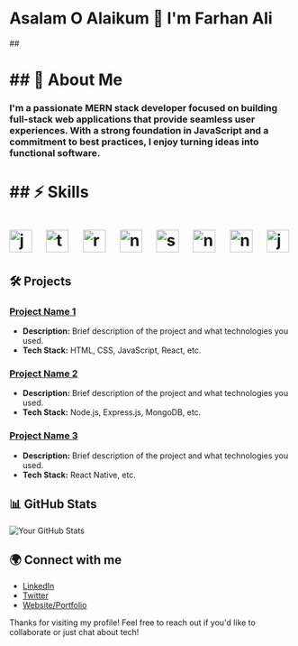 <h1 align="left">Asalam O Alaikum 👋 I'm Farhan Ali </h1>
##
<h1>  ## 🌱 About Me </h1>
<h3>I'm a passionate MERN stack developer focused on building full-stack web applications that provide seamless user experiences. With a strong foundation in JavaScript and a commitment to best practices, I enjoy turning ideas into functional software.
</h3>

<h1> ## ⚡ Skills
 <h1/>
<div align="left">
  <img src="https://cdn.jsdelivr.net/gh/devicons/devicon/icons/javascript/javascript-original.svg" height="40" alt="javascript logo"  />
  <img width="12" />
  <img src="https://cdn.jsdelivr.net/gh/devicons/devicon/icons/typescript/typescript-original.svg" height="40" alt="typescript logo"  />
  <img width="12" />
  <img src="https://cdn.jsdelivr.net/gh/devicons/devicon/icons/react/react-original.svg" height="40" alt="react logo"  />
  <img width="12" />
  <img src="https://cdn.jsdelivr.net/gh/devicons/devicon/icons/nextjs/nextjs-original.svg" height="40" alt="nextjs logo"  />
  <img width="12" />
  <img src="https://cdn.jsdelivr.net/gh/devicons/devicon/icons/storybook/storybook-original.svg" height="40" alt="storybook logo"  />
  <img width="12" />
  <img src="https://cdn.jsdelivr.net/gh/devicons/devicon/icons/nodejs/nodejs-original.svg" height="40" alt="nodejs logo"  />
  <img width="12" />
  <img src="https://cdn.jsdelivr.net/gh/devicons/devicon/icons/nestjs/nestjs-original.svg" height="40" alt="nestjs logo"  />
  <img width="12" />
  <img src="https://cdn.jsdelivr.net/gh/devicons/devicon/icons/jest/jest-plain.svg" height="40" alt="jest logo"  />
</div>


## 🛠️ Projects

### [Project Name 1](link-to-your-project)
- **Description:** Brief description of the project and what technologies you used.
- **Tech Stack:** HTML, CSS, JavaScript, React, etc.
  
### [Project Name 2](link-to-your-project)
- **Description:** Brief description of the project and what technologies you used.
- **Tech Stack:** Node.js, Express.js, MongoDB, etc.

### [Project Name 3](link-to-your-project)
- **Description:** Brief description of the project and what technologies you used.
- **Tech Stack:** React Native, etc.

## 📊 GitHub Stats

![Your GitHub Stats](https://github-readme-stats.vercel.app/api?username=YOUR_GITHUB_USERNAME&show_icons=true&theme=radical)

## 🌍 Connect with me

- [LinkedIn](your-linkedin-url)
- [Twitter](your-twitter-url)
- [Website/Portfolio](your-website-url)

Thanks for visiting my profile! Feel free to reach out if you'd like to collaborate or just chat about tech!

